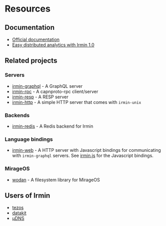 # Resources

## Documentation

- [Official documentation](ihttps://mirage.github.io/irmin/)
- [Easy distributed analytics with Irmin 1.0](https://mirage.io/blog/irmin-1.0)

## Related projects

### Servers

- [irmin-graphql](https://github.com/andreas/irmin-graphql) - A GraphQL server
- [irmin-rpc](https://github.com/zshipko/irmin-rpc) - A capnproto-rpc client/server
- [irmin-resp](https://github.com/zshipko/irmin-resp) - A RESP server
- [irmin-http](https://github.com/mirage/irmin) - A simple HTTP server that comes with `irmin-unix`

### Backends

- [irmin-redis](https://github.com/zshipko/irmin-redis) - A Redis backend for Irmin

### Language bindings
- [irmin-web](https://github.com/zshipko/irmin-web) - A HTTP server with Javascript bindings for communicating with `irmin-graphql` servers. See [irmin.js](https://raw.githubusercontent.com/zshipko/irmin-web/master/js/irmin.js) for the Javascript bindings.

### MirageOS

- [wodan](https://github.com/g2p/wodan) - A filesystem library for MirageOS

## Users of Irmin

- [tezos](https://tezos.com)
- [datakit](https://github.com/moby/datakit)
- [µDNS](https://github.com/roburio/udns)
